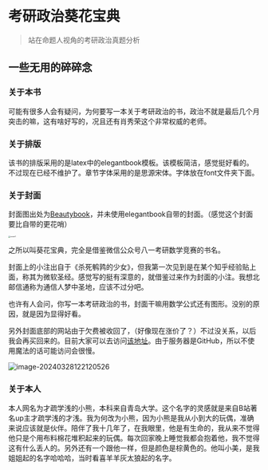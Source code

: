 # 考研政治葵花宝典
> 站在命题人视角的考研政治真题分析

## 一些无用的碎碎念

### 关于本书

可能有很多人会有疑问，为何要写一本关于考研政治的书，政治不就是最后几个月突击的嘛，这有啥好写的，况且还有肖秀荣这个非常权威的老师。

### 关于排版

该书的排版采用的是latex中的elegantbook模板。该模板简洁，感觉挺好看的。不过现在已经不维护了。章节字体采用的是思源宋体。字体放在font文件夹下面。

### 关于封面

封面图出处为[Beautybook](https://www.latexstudio.net/index/details/index?mid=3112)，并未使用elegantbook自带的封面。（感觉这个封面要比自带的更花哨）



<img src="https://cdn.jsdelivr.net/gh/xubenshan/pic-blog@main/img/cover1.jpg" alt="cover1" style="zoom: 25%;" />

之所以叫葵花宝典，完全是借鉴微信公众号八一考研数学竞赛的书名。

封面上的小注出自于《杀死鹌鹑的少女》，但我第一次见到是在某个知乎经验贴上面，称其为微软圣经。感觉写的挺有深意的，就借鉴过来作为封面的小注。我想北邮信通称为通信人梦中圣地，应该不过分吧。

也许有人会问，你写一本考研政治的书，封面干嘛用数学公式还有图形。没别的原因，就是因为显得好看。

另外封面底部的网站由于欠费被收回了，（好像现在涨价了？）不过没关系，以后我会再买回来的。目前大家可以去访问[该地址](https://xubenshan.github.io/Learning-Blog/#/)。由于服务器是GitHub，所以不使用魔法的话可能访问会很慢。

![image-20240328122120526](https://cdn.jsdelivr.net/gh/xubenshan/pic-blog@main/img/image-20240328122120526.png)

### 关于本人

本人网名为才疏学浅的小熊，本科来自青岛大学。这个名字的灵感就是来自B站著名up主才疏学浅的才浅。我为何改为小熊，因为小熊是我从小到大的玩偶，准确来说应该就是伙伴。陪伴了我十几年了，在我眼里，他是有生命的，我从来不觉得他只是个用布料棉花堆积起来的玩偶。每次回家晚上睡觉我都会抱着他，我不觉得这有什么丢人的。另外还有一个跟他一样，但是颜色是棕黄色的。他叫小美，是我姐姐起的名字哈哈哈，当时看喜羊羊灰太狼起的名字。

